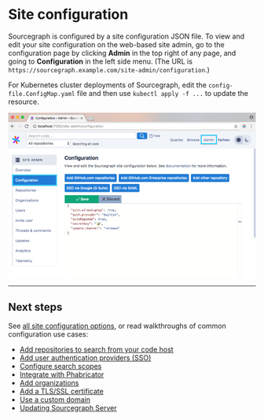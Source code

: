 # Site configuration

Sourcegraph is configured by a site configuration JSON file. To view and edit your site configuration on the web-based site admin, go to the configuration page by clicking **Admin** in the top right of any page, and going to **Configuration** in the left side menu. (The URL is `https://sourcegraph.example.com/site-admin/configuration`.)

For Kubernetes cluster deployments of Sourcegraph, edit the `config-file.ConfigMap.yaml` file and then use `kubectl apply -f ...` to update the resource.

<div style="padding-bottom:67.1%;height:0;position:relative;overflow:hidden">
    <img src="img/Admin.png" width="800" class="flex br2 ba pa2 b--light-8 mv4 center"/>
</div>

---

## Next steps

See [all site configuration options](/admin/site_config/index.md), or read walkthroughs of common configuration use cases:

- [Add repositories to search from your code host](/admin/repo/add)
- [Add user authentication providers (SSO)](/admin/auth.md)
- [Configure search scopes](/user/search/scopes.md)
- [Integrate with Phabricator](/integration/phabricator.md)
- [Add organizations](/user/organizations.md)
- [Add a TLS/SSL certificate](/admin/tls_ssl.md)
- [Use a custom domain](/admin/url.md)
- [Updating Sourcegraph Server](/admin/updates.md)
